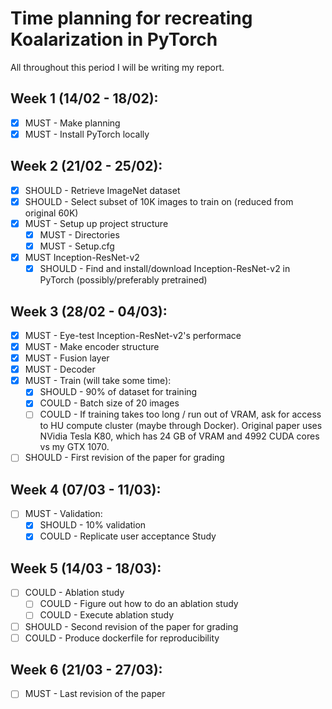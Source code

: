# Time planning for recreating Koalarization in PyTorch

All throughout this period I will be writing my report.

## Week 1 (14/02 - 18/02):
 - [x] MUST - Make planning
 - [x] MUST - Install PyTorch locally
## Week 2 (21/02 - 25/02):
  - [x] SHOULD - Retrieve ImageNet dataset
  - [x] SHOULD - Select subset of 10K images to train on (reduced from original 60K)
  - [x] MUST - Setup up project structure
    - [x] MUST - Directories
    - [x] MUST - Setup.cfg
  - [x] MUST Inception-ResNet-v2
    - [x] SHOULD - Find and install/download Inception-ResNet-v2 in PyTorch (possibly/preferably pretrained)
## Week 3 (28/02 - 04/03):
  - [x] MUST - Eye-test Inception-ResNet-v2's performace
  - [x] MUST - Make encoder structure
  - [x] MUST - Fusion layer
  - [x] MUST - Decoder
  - [x] MUST - Train (will take some time):
    - [x] SHOULD - 90% of dataset for training
    - [x] COULD - Batch size of 20 images
    - [ ] COULD - If training takes too long / run out of VRAM, ask for access to HU compute cluster (maybe through Docker). Original paper uses NVidia Tesla K80, which has 24 GB of VRAM and 4992 CUDA cores vs my GTX 1070.
  - [ ] SHOULD - First revision of the paper for grading
## Week 4 (07/03 - 11/03):
  - [ ] MUST - Validation:
    - [x] SHOULD - 10% validation
    - [x] COULD - Replicate user acceptance Study
## Week 5 (14/03 - 18/03):
  - [ ] COULD - Ablation study
    - [ ] COULD - Figure out how to do an ablation study
    - [ ] COULD - Execute ablation study
  - [ ] SHOULD - Second revision of the paper for grading
  - [ ] COULD - Produce dockerfile for reproducibility
## Week 6 (21/03 - 27/03):
  - [ ] MUST - Last revision of the paper

